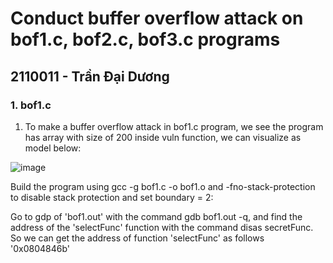 # Conduct buffer overflow attack on bof1.c, bof2.c, bof3.c programs
## 2110011 - Trần Đại Dương
### 1. bof1.c
1. To make a buffer overflow attack in bof1.c program, we see the program has array with size of 200 inside vuln function, we can visualize as model below:
  
  ![image](https://github.com/user-attachments/assets/7f728e32-0ee4-4024-9fcb-ca350d762b76)
  
  Build the program using gcc -g bof1.c -o bof1.o and -fno-stack-protection to disable stack protection and set boundary = 2:
  
 Go to gdp of 'bof1.out' with the command gdb bof1.out -q, and find the address of the 'selectFunc' function with the command disas secretFunc. So we can get the address of function 'selectFunc' as follows '0x0804846b'
